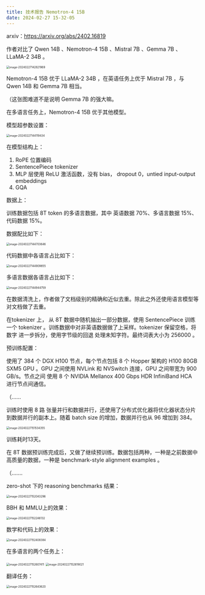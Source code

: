 ```yaml
---
title: 技术报告 Nemotron-4 15B
date: 2024-02-27 15-32-05
---
```





arxiv：https://arxiv.org/abs/2402.16819



作者对比了 Qwen 14B 、Nemotron-4 15B 、Mistral 7B 、Gemma 7B 、LLaMA-2 34B 。

<img src="https://gqjia-images-1254146217.cos.ap-nanjing.myqcloud.com/gqjia-post202402271428060.png" alt="image-20240227142821969" style="zoom:50%;" />

Nemotron-4 15B 优于 LLaMA-2 34B ，在英语任务上优于 Mistral 7B ，与  Qwen 14B  和 Gemma 7B 相当。

（这张图难道不是说明 Gemma 7B 的强大嘛。

在多语言任务上，Nemotron-4 15B 优于其他模型。





模型超参数设置：

<img src="https://gqjia-images-1254146217.cos.ap-nanjing.myqcloud.com/gqjia-post202402271441471.png" alt="image-20240227144119434" style="zoom:50%;" />

在模型结构上：

1.   RoPE 位置编码
2.   SentencePiece tokenizer
3.   MLP 层使用 ReLU 激活函数，没有 bias， dropout 0，untied input-output embeddings
4.   GQA



数据上：

训练数据包括 8T token 的多语言数据，其中 英语数据 70%、多语言数据 15%、代码数据 15%。

数据配比如下：

<img src="https://gqjia-images-1254146217.cos.ap-nanjing.myqcloud.com/gqjia-post202402271447681.png" alt="image-20240227144703646" style="zoom:50%;" />

代码数据中各语言占比如下：

<img src="https://gqjia-images-1254146217.cos.ap-nanjing.myqcloud.com/gqjia-post202402271449677.png" alt="image-20240227144909655" style="zoom:50%;" />

多语言数据各语言占比如下：

<img src="https://gqjia-images-1254146217.cos.ap-nanjing.myqcloud.com/gqjia-post202402271449783.png" alt="image-20240227144944759" style="zoom:50%;" />



在数据清洗上，作者做了文档级别的精确和近似去重。除此之外还使用语言模型等对文档做了去重。

在tokenizer 上， 从 8T 数据中随机抽出一部分数据，使用 SentencePiece 训练一个 tokenizer 。训练数据中对非英语数据做了上采样。tokenizer 保留空格，将 数字 进一步拆分，使用字节级的回退 处理未知字符。最终词表大小为 256000 。



预训练配置：

使用了 384 个 DGX H100 节点，每个节点包括 8 个 Hopper 架构的 H100 80GB SXM5 GPU 。GPU 之间使用 NVLink 和 NVSwitch 连接，GPU 之间带宽为 900 GB/s。节点之间 使用 8 个 NVIDIA Mellanox 400 Gbps HDR InfiniBand HCA 进行节点间通信。

（……

训练时使用 8 路 张量并行和数据并行，还使用了分布式优化器将优化器状态分片到数据并行的副本上。随着 batch size 的增加，数据并行也从 96 增加到 384。

<img src="https://gqjia-images-1254146217.cos.ap-nanjing.myqcloud.com/gqjia-post202402271515393.png" alt="image-20240227151534355" style="zoom:50%;" />

训练耗时13天。

在 8T 数据预训练完成后，又做了继续预训练。数据包括两种，一种是之前数据中高质量的数据，一种是 benchmark-style alignment examples 。

（…….



zero-shot 下的  reasoning benchmarks 结果：

<img src="https://gqjia-images-1254146217.cos.ap-nanjing.myqcloud.com/gqjia-post202402271520323.png" alt="image-20240227152043296" style="zoom:50%;" />



BBH 和 MMLU上的效果：



<img src="https://gqjia-images-1254146217.cos.ap-nanjing.myqcloud.com/gqjia-post202402271522165.png" alt="image-20240227152246132" style="zoom:50%;" />



数学和代码上的效果：

<img src="https://gqjia-images-1254146217.cos.ap-nanjing.myqcloud.com/gqjia-post202402271524412.png" alt="image-20240227152408384" style="zoom:50%;" />



在多语言的两个任务上：

<img src="https://gqjia-images-1254146217.cos.ap-nanjing.myqcloud.com/gqjia-post202402271526445.png" alt="image-20240227152607411" style="zoom:50%;" />

<img src="https://gqjia-images-1254146217.cos.ap-nanjing.myqcloud.com/gqjia-post202402271526053.png" alt="image-20240227152619021" style="zoom:50%;" />



翻译任务：

<img src="https://gqjia-images-1254146217.cos.ap-nanjing.myqcloud.com/gqjia-post202402271526649.png" alt="image-20240227152643620" style="zoom:50%;" />



























